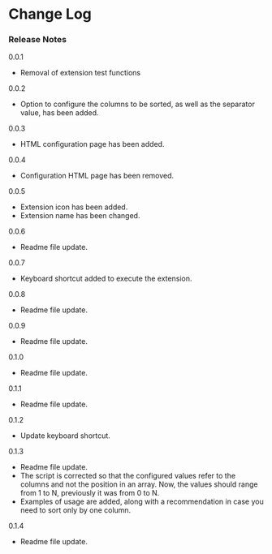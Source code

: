 # Change Log

### Release Notes

0.0.1

* Removal of extension test functions

0.0.2

* Option to configure the columns to be sorted, as well as the separator value, has been added.

0.0.3

* HTML configuration page has been added.

0.0.4

* Configuration HTML page has been removed.

0.0.5

* Extension icon has been added.
* Extension name has been changed.

0.0.6

* Readme file update.

0.0.7

* Keyboard shortcut added to execute the extension.

0.0.8

* Readme file update.

0.0.9

* Readme file update.

0.1.0

* Readme file update.

0.1.1

* Readme file update.

0.1.2

* Update keyboard shortcut.

0.1.3

* Readme file update.
* The script is corrected so that the configured values refer to the columns and not the position in an array. Now, the values should range from 1 to N, previously it was from 0 to N.
* Examples of usage are added, along with a recommendation in case you need to sort only by one column.

0.1.4

* Readme file update.